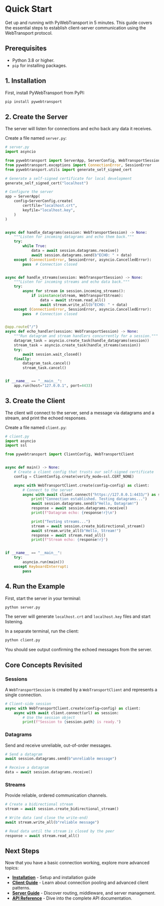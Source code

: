 # Quick Start

Get up and running with PyWebTransport in 5 minutes. This guide covers the essential steps to establish client-server communication using the WebTransport protocol.

## Prerequisites

- Python 3.8 or higher.
- `pip` for installing packages.

## 1. Installation

First, install PyWebTransport from PyPI:

```bash
pip install pywebtransport
```

## 2. Create the Server

The server will listen for connections and echo back any data it receives.

Create a file named `server.py`:

```python
# server.py
import asyncio

from pywebtransport import ServerApp, ServerConfig, WebTransportSession, WebTransportStream
from pywebtransport.exceptions import ConnectionError, SessionError
from pywebtransport.utils import generate_self_signed_cert

# Generate a self-signed certificate for local development
generate_self_signed_cert("localhost")

# Configure the server
app = ServerApp(
    config=ServerConfig.create(
        certfile="localhost.crt",
        keyfile="localhost.key",
    )
)


async def handle_datagrams(session: WebTransportSession) -> None:
    """Listen for incoming datagrams and echo them back."""
    try:
        while True:
            data = await session.datagrams.receive()
            await session.datagrams.send(b"ECHO: " + data)
    except (ConnectionError, SessionError, asyncio.CancelledError):
        pass  # Connection closed


async def handle_streams(session: WebTransportSession) -> None:
    """Listen for incoming streams and echo data back."""
    try:
        async for stream in session.incoming_streams():
            if isinstance(stream, WebTransportStream):
                data = await stream.read_all()
                await stream.write_all(b"ECHO: " + data)
    except (ConnectionError, SessionError, asyncio.CancelledError):
        pass  # Connection closed


@app.route("/")
async def echo_handler(session: WebTransportSession) -> None:
    """Run datagram and stream handlers concurrently for a session."""
    datagram_task = asyncio.create_task(handle_datagrams(session))
    stream_task = asyncio.create_task(handle_streams(session))
    try:
        await session.wait_closed()
    finally:
        datagram_task.cancel()
        stream_task.cancel()


if __name__ == "__main__":
    app.run(host="127.0.0.1", port=4433)

```

## 3. Create the Client

The client will connect to the server, send a message via datagrams and a stream, and print the echoed responses.

Create a file named `client.py`:

```python
# client.py
import asyncio
import ssl

from pywebtransport import ClientConfig, WebTransportClient


async def main() -> None:
    # Create a client config that trusts our self-signed certificate
    config = ClientConfig.create(verify_mode=ssl.CERT_NONE)

    async with WebTransportClient.create(config=config) as client:
        # Connect to the server
        async with await client.connect("https://127.0.0.1:4433/") as session:
            print("Connection established. Testing datagrams...")
            await session.datagrams.send(b"Hello, Datagram!")
            response = await session.datagrams.receive()
            print(f"Datagram echo: {response!r}\n")

            print("Testing streams...")
            stream = await session.create_bidirectional_stream()
            await stream.write_all(b"Hello, Stream!")
            response = await stream.read_all()
            print(f"Stream echo: {response!r}")


if __name__ == "__main__":
    try:
        asyncio.run(main())
    except KeyboardInterrupt:
        pass

```

## 4. Run the Example

First, start the server in your terminal:

```bash
python server.py
```

The server will generate `localhost.crt` and `localhost.key` files and start listening.

In a separate terminal, run the client:

```bash
python client.py
```

You should see output confirming the echoed messages from the server.

## Core Concepts Revisited

### Sessions

A `WebTransportSession` is created by a `WebTransportClient` and represents a single connection.

```python
# Client-side session
async with WebTransportClient.create(config=config) as client:
    async with await client.connect(url) as session:
        # Use the session object
        print(f"Session to {session.path} is ready.")
```

### Datagrams

Send and receive unreliable, out-of-order messages.

```python
# Send a datagram
await session.datagrams.send(b"unreliable message")

# Receive a datagram
data = await session.datagrams.receive()
```

### Streams

Provide reliable, ordered communication channels.

```python
# Create a bidirectional stream
stream = await session.create_bidirectional_stream()

# Write data (and close the write-end)
await stream.write_all(b"reliable message")

# Read data until the stream is closed by the peer
response = await stream.read_all()
```

## Next Steps

Now that you have a basic connection working, explore more advanced topics:

- **[Installation](installation.md)** - Setup and installation guide
- **[Client Guide](user-guide/client.md)** - Learn about connection pooling and advanced client patterns.
- **[Server Guide](user-guide/server.md)** - Discover routing, middleware, and server management.
- **[API Reference](api-reference/)** - Dive into the complete API documentation.

